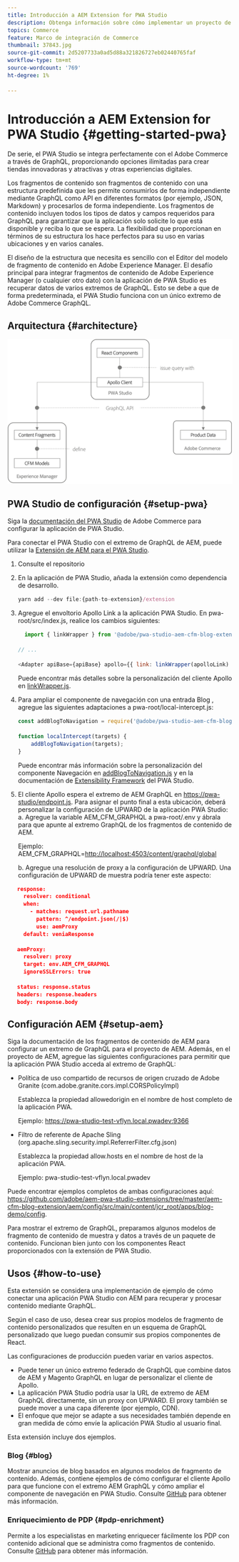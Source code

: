 ```yaml
---
title: Introducción a AEM Extension for PWA Studio
description: Obtenga información sobre cómo implementar un proyecto de Contenido y comercio AEM sin encabezado con PWA Studio.
topics: Commerce
feature: Marco de integración de Commerce
thumbnail: 37843.jpg
source-git-commit: 2d5207733a0ad5d88a321826727eb02440765faf
workflow-type: tm+mt
source-wordcount: '769'
ht-degree: 1%

---
```



# Introducción a AEM Extension for PWA Studio {#getting-started-pwa}

De serie, el PWA Studio se integra perfectamente con el Adobe Commerce a través de GraphQL, proporcionando opciones ilimitadas para crear tiendas innovadoras y atractivas y otras experiencias digitales.

Los fragmentos de contenido son fragmentos de contenido con una estructura predefinida que les permite consumirlos de forma independiente mediante GraphQL como API en diferentes formatos (por ejemplo, JSON, Markdown) y procesarlos de forma independiente. Los fragmentos de contenido incluyen todos los tipos de datos y campos requeridos para GraphQL para garantizar que la aplicación solo solicite lo que está disponible y reciba lo que se espera. La flexibilidad que proporcionan en términos de su estructura los hace perfectos para su uso en varias ubicaciones y en varios canales.

El diseño de la estructura que necesita es sencillo con el Editor del modelo de fragmento de contenido en Adobe Experience Manager. El desafío principal para integrar fragmentos de contenido de Adobe Experience Manager (o cualquier otro dato) con la aplicación de PWA Studio es recuperar datos de varios extremos de GraphQL. Esto se debe a que de forma predeterminada, el PWA Studio funciona con un único extremo de Adobe Commerce GraphQL.

## Arquitectura {#architecture}

![Arquitectura sin encabezado de PWA](/help/commerce-cloud/assets/PWA-Studio_Architecture.png)

## PWA Studio de configuración {#setup-pwa}

Siga la [documentación del PWA Studio](https://magento.github.io/pwa-studio/tutorials/) de Adobe Commerce para configurar la aplicación de PWA Studio.

Para conectar el PWA Studio con el extremo de GraphQL de AEM, puede utilizar la [Extensión de AEM para el PWA Studio](https://github.com/adobe/aem-pwa-studio-extensions).

1. Consulte el repositorio

1. En la aplicación de PWA Studio, añada la extensión como dependencia de desarrollo.

   ```javascript
   yarn add --dev file:{path-to-extension}/extension
   ```

1. Agregue el envoltorio Apollo Link a la aplicación PWA Studio. En pwa-root/src/index.js, realice los cambios siguientes:

   ```javascript
     import { linkWrapper } from '@adobe/pwa-studio-aem-cfm-blog-extension';
   
   // ...
   
   <Adapter apiBase={apiBase} apollo={{ link: linkWrapper(apolloLink) }} store={store}>
   ```

   Puede encontrar más detalles sobre la personalización del cliente Apollo en [linkWrapper.js](https://github.com/adobe/aem-pwa-studio-extensions/blob/master/aem-cfm-blog-extension/extension/src/linkWrapper.js).

1. Para ampliar el componente de navegación con una entrada Blog , agregue las siguientes adaptaciones a pwa-root/local-intercept.js:

   ```javascript
   const addBlogToNavigation = require('@adobe/pwa-studio-aem-cfm-blog-extension/src/addBlogToNavigation');
   
   function localIntercept(targets) {
       addBlogToNavigation(targets);
   }    
   ```

   Puede encontrar más información sobre la personalización del componente Navegación en [addBlogToNavigation.js](https://github.com/adobe/aem-pwa-studio-extensions/blob/master/aem-cfm-blog-extension/extension/src/addBlogToNavigation.js) y en la documentación de [Extensibility Framework](https://magento.github.io/pwa-studio/pwa-buildpack/extensibility-framework/) del PWA Studio.

1. El cliente Apollo espera el extremo de AEM GraphQL en <https://pwa-studio/endpoint.js>. Para asignar el punto final a esta ubicación, deberá personalizar la configuración de UPWARD de la aplicación PWA Studio:
a. Agregue la variable AEM_CFM_GRAPHQL a pwa-root/.env y ábrala para que apunte al extremo GraphQL de los fragmentos de contenido de AEM.

   Ejemplo: AEM_CFM_GRAPHQL=<http://localhost:4503/content/graphql/global>

   b. Agregue una resolución de proxy a la configuración de UPWARD. Una configuración de UPWARD de muestra podría tener este aspecto:

```json
   response:
     resolver: conditional
     when:
       - matches: request.url.pathname
         pattern: ^/endpoint.json(/|$)
         use: aemProxy
     default: veniaResponse

   aemProxy:
     resolver: proxy
     target: env.AEM_CFM_GRAPHQL
     ignoreSSLErrors: true

   status: response.status
   headers: response.headers
   body: response.body
```

## Configuración AEM {#setup-aem}

Siga la documentación de los fragmentos de contenido de AEM para configurar un extremo de GraphQL para el proyecto de AEM. Además, en el proyecto de AEM, agregue las siguientes configuraciones para permitir que la aplicación PWA Studio acceda al extremo de GraphQL:

* Política de uso compartido de recursos de origen cruzado de Adobe Granite (com.adobe.granite.cors.impl.CORSPolicyImpl)

   Establezca la propiedad allowedorigin en el nombre de host completo de la aplicación PWA.

   Ejemplo:  <https://pwa-studio-test-vflyn.local.pwadev:9366>

* Filtro de referente de Apache Sling (org.apache.sling.security.impl.ReferrerFilter.cfg.json)

   Establezca la propiedad allow.hosts en el nombre de host de la aplicación PWA.

   Ejemplo: pwa-studio-test-vflyn.local.pwadev

Puede encontrar ejemplos completos de ambas configuraciones aquí: <https://github.com/adobe/aem-pwa-studio-extensions/tree/master/aem-cfm-blog-extension/aem/config/src/main/content/jcr_root/apps/blog-demo/config>.

Para mostrar el extremo de GraphQL, preparamos algunos modelos de fragmento de contenido de muestra y datos a través de un paquete de contenido. Funcionan bien junto con los componentes React proporcionados con la extensión de PWA Studio.

## Usos {#how-to-use}

Esta extensión se considera una implementación de ejemplo de cómo conectar una aplicación PWA Studio con AEM para recuperar y procesar contenido mediante GraphQL.

Según el caso de uso, desea crear sus propios modelos de fragmento de contenido personalizados que resulten en un esquema de GraphQL personalizado que luego puedan consumir sus propios componentes de React.

Las configuraciones de producción pueden variar en varios aspectos.

* Puede tener un único extremo federado de GraphQL que combine datos de AEM y Magento GraphQL en lugar de personalizar el cliente de Apollo.
* La aplicación PWA Studio podría usar la URL de extremo de AEM GraphQL directamente, sin un proxy con UPWARD. El proxy también se puede mover a una capa diferente (por ejemplo, CDN).
* El enfoque que mejor se adapte a sus necesidades también depende en gran medida de cómo envíe la aplicación PWA Studio al usuario final.

Esta extensión incluye dos ejemplos.

### Blog {#blog}

Mostrar anuncios de blog basados en algunos modelos de fragmento de contenido. Además, contiene ejemplos de cómo configurar el cliente Apollo para que funcione con el extremo AEM GraphQL y cómo ampliar el componente de navegación en PWA Studio. Consulte [GitHub](https://github.com/adobe/aem-pwa-studio-extensions/tree/master/aem-cfm-blog-extension) para obtener más información.

### Enriquecimiento de PDP {#pdp-enrichment}

Permite a los especialistas en marketing enriquecer fácilmente los PDP con contenido adicional que se administra como fragmentos de contenido.  Consulte [GitHub](https://github.com/adobe/aem-pwa-studio-extensions/tree/master/aem-cif-product-page-extension) para obtener más información.
